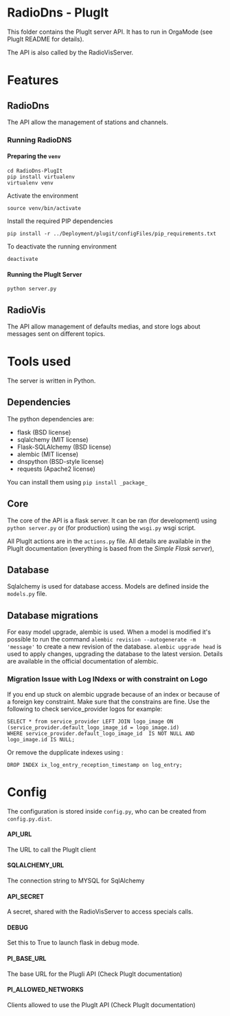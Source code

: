RadioDns - PlugIt
=================

This folder contains the PlugIt server API. It has to run in OrgaMode (see PlugIt README for details).

The API is also called by the RadioVisServer.

# Features

## RadioDns

The API allow the management of stations and channels.

### Running RadioDNS

#### Preparing the `venv`

    cd RadioDns-PlugIt
    pip install virtualenv
    virtualenv venv

Activate the environment

    source venv/bin/activate
    
Install the required PIP dependencies

    pip install -r ../Deployment/plugit/configFiles/pip_requirements.txt
    
To deactivate the running environment

    deactivate
    
#### Running the PlugIt Server

    python server.py

## RadioVis

The API allow management of defaults medias, and store logs about messages sent on different topics.

# Tools used

The server is written in Python.

## Dependencies

The python dependencies are:

* flask (BSD license)
* sqlalchemy (MIT license)
* Flask-SQLAlchemy (BSD license)
* alembic (MIT license)
* dnspython (BSD-style license)
* requests (Apache2 license)

You can install them using `pip install _package_`

## Core

The core of the API is a flask server. It can be ran (for development) using `python server.py` or (for production) using the `wsgi.py` wsgi script.

All PlugIt actions are in the `actions.py` file. All details are available in the PlugIt documentation (everything is based from the _Simple Flask server_),

## Database

Sqlalchemy is used for database access. Models are defined inside the `models.py` file.

## Database migrations

For easy model upgrade, alembic is used. When a model is modified it's possible to run the command
`alembic revision --autogenerate -m 'message'` to create a new revision of the database.
`alembic upgrade head` is used to apply changes, upgrading the database to the latest version.
Details are available in the official documentation of alembic.

### Migration Issue with Log INdexs or with constraint on Logo

If you end up stuck on alembic upgrade because of an index or because of a foreign key constraint. Make sure that
 the constrains are fine. Use the following to check service_provider logos for example:

    SELECT * from service_provider LEFT JOIN logo_image ON (service_provider.default_logo_image_id = logo_image.id) 
    WHERE service_provider.default_logo_image_id  IS NOT NULL AND logo_image.id IS NULL;
    
Or remove the dupplicate indexes using :

    DROP INDEX ix_log_entry_reception_timestamp on log_entry;
    

# Config

The configuration is stored inside `config.py`, who can be created from `config.py.dist`.

#### API_URL
The URL to call the PlugIt client

#### SQLALCHEMY_URL
The connection string to MYSQL for SqlAlchemy

#### API_SECRET
A secret, shared with the RadioVisServer to access specials calls.

#### DEBUG
Set this to True to launch flask in debug mode.

#### PI_BASE_URL
The base URL for the PlugIi API (Check PlugIt documentation)

#### PI_ALLOWED_NETWORKS
Clients allowed to use the PlugIt API (Check PlugIt documentation)
